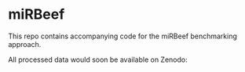 # miRBeef
This repo contains accompanying code for the miRBeef benchmarking approach.

All processed data would soon be available on Zenodo:
